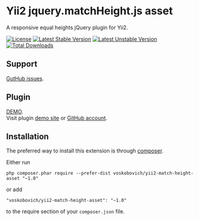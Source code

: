 Yii2 jquery.matchHeight.js asset
================================

A responsive equal heights jQuery plugin for Yii2.

[![License](https://poser.pugx.org/voskobovich/yii2-match-height-asset/license.svg)](https://packagist.org/packages/voskobovich/yii2-match-height-asset)
[![Latest Stable Version](https://poser.pugx.org/voskobovich/yii2-match-height-asset/v/stable.svg)](https://packagist.org/packages/voskobovich/yii2-match-height-asset)
[![Latest Unstable Version](https://poser.pugx.org/voskobovich/yii2-match-height-asset/v/unstable.svg)](https://packagist.org/packages/voskobovich/yii2-match-height-asset)
[![Total Downloads](https://poser.pugx.org/voskobovich/yii2-match-height-asset/downloads.svg)](https://packagist.org/packages/voskobovich/yii2-match-height-asset)


Support
---
[GutHub issues](https://github.com/voskobovich/yii2-match-height-asset/issues).


Plugin
---
[DEMO](http://brm.io/jquery-match-height-demo/).  
Visit plugin [demo site](http://brm.io/jquery-match-height/) or [GitHub account](https://github.com/liabru/jquery-match-height).


Installation
------------

The preferred way to install this extension is through [composer](http://getcomposer.org/download/).

Either run

```
php composer.phar require --prefer-dist voskobovich/yii2-match-height-asset "~1.0"
```

or add

```
"voskobovich/yii2-match-height-asset": "~1.0"
```

to the require section of your `composer.json` file.